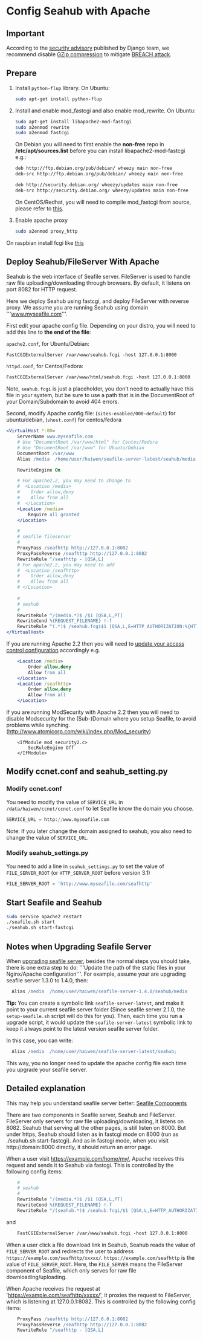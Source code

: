 # Config Seahub with Apache

## Important

According to the [security advisory](https://www.djangoproject.com/weblog/2013/aug/06/breach-and-django/) published by Django team, we recommend disable [GZip compression](http://httpd.apache.org/docs/2.2/mod/mod_deflate.html) to mitigate [BREACH attack](http://breachattack.com/).

## Prepare

1. Install <code>python-flup</code> library. On Ubuntu:

    ```bash
    sudo apt-get install python-flup
    ```

2. Install and enable mod_fastcgi and also enable mod_rewrite. On Ubuntu:

    ```bash
    sudo apt-get install libapache2-mod-fastcgi
    sudo a2enmod rewrite
    sudo a2enmod fastcgi
    ```
   
    On Debian you will need to first enable the **non-free** repo in **/etc/apt/sources.list** before you can install libapache2-mod-fastcgi e.g.:
    
    ```bash
    deb http://ftp.debian.org/pub/debian/ wheezy main non-free
    deb-src http://ftp.debian.org/pub/debian/ wheezy main non-free

    deb http://security.debian.org/ wheezy/updates main non-free
    deb-src http://security.debian.org/ wheezy/updates main non-free
    ```
    
    On CentOS/Redhat, you will need to compile mod_fastcgi from source, please refer to [this](http://www.cyberciti.biz/tips/rhel-centos-fedora-apache2-fastcgi-php-configuration.html).
    
3. Enable apache proxy

    ```bash
    sudo a2enmod proxy_http
    ```


On raspbian install fcgi like [this](http://raspberryserver.blogspot.co.at/2013/02/installing-lamp-with-fastcgi-php-fpm.html)

## Deploy Seahub/FileServer With Apache

Seahub is the web interface of Seafile server. FileServer is used to handle raw file uploading/downloading through browsers. By default, it listens on port 8082 for HTTP request.

Here we deploy Seahub using fastcgi, and deploy FileServer with reverse proxy. We assume you are running Seahub using domain '''www.myseafile.com'''.

First edit your apache config file. Depending on your distro, you will need to add this line to **the end of the file**:

`apache2.conf`, for Ubuntu/Debian:
```apache
FastCGIExternalServer /var/www/seahub.fcgi -host 127.0.0.1:8000
```

`httpd.conf`, for Centos/Fedora:
```apache
FastCGIExternalServer /var/www/html/seahub.fcgi -host 127.0.0.1:8000
```

Note, `seahub.fcgi` is just a placeholder, you don't need to actually have this file in your system, but be sure to use a path that is in the DocumentRoot of your Domain/Subdomain to avoid 404 errors.

Second, modify Apache config file:
(`sites-enabled/000-default`) for ubuntu/debian, (`vhost.conf`) for centos/fedora

```apache
<VirtualHost *:80>
    ServerName www.myseafile.com
    # Use "DocumentRoot /var/www/html" for Centos/Fedora
    # Use "DocumentRoot /var/www" for Ubuntu/Debian
    DocumentRoot /var/www
    Alias /media  /home/user/haiwen/seafile-server-latest/seahub/media

    RewriteEngine On

    # For apache2.2, you may need to change to
    #  <Location /media>
    #    Order allow,deny
    #    Allow from all
    #  </Location>
    <Location /media>
        Require all granted
    </Location>

    #
    # seafile fileserver
    #
    ProxyPass /seafhttp http://127.0.0.1:8082
    ProxyPassReverse /seafhttp http://127.0.0.1:8082
    RewriteRule ^/seafhttp - [QSA,L]
    # For apache2.2, you may need to add
    #  <Location /seafhttp>
    #    Order allow,deny
    #    Allow from all
    # </Location>
    
    #
    # seahub
    #
    RewriteRule ^/(media.*)$ /$1 [QSA,L,PT]
    RewriteCond %{REQUEST_FILENAME} !-f
    RewriteRule ^(.*)$ /seahub.fcgi$1 [QSA,L,E=HTTP_AUTHORIZATION:%{HTTP:Authorization}]
</VirtualHost>
```

If you are running Apache 2.2 then you will need to [update your access control configuration](https://httpd.apache.org/docs/2.4/upgrading.html#access) accordingly e.g.

```apache
    <Location /media>
        Order allow,deny
        Allow from all
    </Location>
    <Location /seafhttp>
        Order allow,deny
        Allow from all
    </Location>
```

If you are running ModSecurity with Apache 2.2 then you will need to disable Modsecurity for the (Sub-)Domain where you setup Seafile, to avoid problems while synching. (http://www.atomicorp.com/wiki/index.php/Mod_security)

``` ModSecurity
    <IfModule mod_security2.c>
        SecRuleEngine Off 
    </IfModule>
```

## Modify ccnet.conf and seahub_setting.py

### Modify ccnet.conf

You need to modify the value of <code>SERVICE_URL</code> in <code>/data/haiwen/ccnet/ccnet.conf</code>
to let Seafile know the domain you choose.

```python
SERVICE_URL = http://www.myseafile.com
```

Note: If you later change the domain assigned to seahub, you also need to change the value of  <code>SERVICE_URL</code>.

### Modify seahub_settings.py

You need to add a line in <code>seahub_settings.py</code> to set the value of `FILE_SERVER_ROOT` (or `HTTP_SERVER_ROOT` before version 3.1)

```python
FILE_SERVER_ROOT = 'http://www.myseafile.com/seafhttp'
```

## Start Seafile and Seahub

```bash
sudo service apache2 restart
./seafile.sh start
./seahub.sh start-fastcgi
```

## Notes when Upgrading Seafile Server

When [upgrading seafile server](upgrade.md), besides the normal steps you should take, there is one extra step to do: '''Update the path of the static files in your Nginx/Apache configuration'''. For example, assume your are upgrading seafile server 1.3.0 to 1.4.0, then:

```apache
  Alias /media  /home/user/haiwen/seafile-server-1.4.0/seahub/media
```

**Tip:**
You can create a symbolic link <code>seafile-server-latest</code>, and make it point to your current seafile server folder (Since seafile server 2.1.0, the <code>setup-seafile.sh</code> script will do this for you). Then, each time you run a upgrade script, it would update the <code>seafile-server-latest</code> symbolic link to keep it always point to the latest version seafile server folder.

In this case, you can write:

```apache
  Alias /media  /home/user/haiwen/seafile-server-latest/seahub;
```
This way, you no longer need to update the apache config file each time you upgrade your seafile server.


## Detailed explanation

This may help you understand seafile server better: [Seafile Components](../overview/components.md)

There are two components in Seafile server, Seahub and FileServer. FileServer only servers for raw file uploading/downloading, it listens on 8082. Seahub that serving all the other pages, is still listen on 8000. But under https, Seahub should listen as in fastcgi mode on 8000 (run as ./seahub.sh start-fastcgi). And as in fastcgi mode, when you visit  http://domain:8000 directly, it should return an error page.

When a user visit https://example.com/home/my/, Apache receives this request and sends it to Seahub via fastcgi. This is controlled by the following config items:

```apache
    #
    # seahub
    #
    RewriteRule ^/(media.*)$ /$1 [QSA,L,PT]
    RewriteCond %{REQUEST_FILENAME} !-f
    RewriteRule ^/(seahub.*)$ /seahub.fcgi/$1 [QSA,L,E=HTTP_AUTHORIZATION:%{HTTP:Authorization}]
```
and
```apache
    FastCGIExternalServer /var/www/seahub.fcgi -host 127.0.0.1:8000
```

When a user click a file download link in Seahub, Seahub reads the value of `FILE_SERVER_ROOT` and redirects the user to address `https://example.com/seafhttp/xxxxx/`. `https://example.com/seafhttp` is the value of `FILE_SERVER_ROOT`. Here, the `FILE_SERVER` means the FileServer component of Seafile, which only serves for raw file downloading/uploading.

When Apache receives the request at 'https://example.com/seafhttp/xxxxx/', it proxies the request to FileServer, which is listening at 127.0.0.1:8082. This is controlled by the following config items:

```apache
    ProxyPass /seafhttp http://127.0.0.1:8082
    ProxyPassReverse /seafhttp http://127.0.0.1:8082
    RewriteRule ^/seafhttp - [QSA,L]
```
